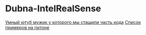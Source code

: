 # Dubna-IntelRealSense
[Умный ютуб мужик у которого мы стащили часть кода](https://www.youtube.com/watch?v=mFLZkdH1yLE)
[Список примеров на питоне](https://dev.intelrealsense.com/docs/python2)

